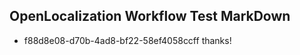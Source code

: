 ## OpenLocalization Workflow Test MarkDown
* f88d8e08-d70b-4ad8-bf22-58ef4058ccff thanks!

<!--HONumber=Sep16_HO1-->



